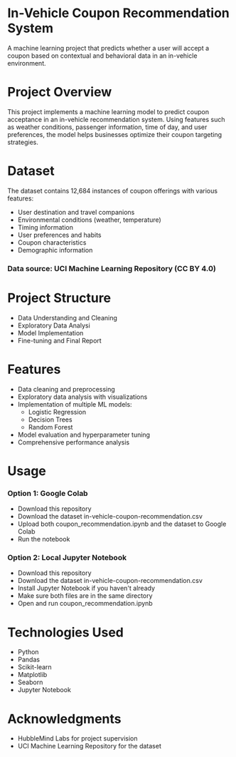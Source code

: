       
# In-Vehicle Coupon Recommendation System
A machine learning project that predicts whether a user will accept a coupon based on contextual and behavioral data in an in-vehicle environment.

# Project Overview
This project implements a machine learning model to predict coupon acceptance in an in-vehicle recommendation system. Using features such as weather conditions, passenger information, time of day, and user preferences, the model helps businesses optimize their coupon targeting strategies.

# Dataset
The dataset contains 12,684 instances of coupon offerings with various features:

 - User destination and travel companions
 - Environmental conditions (weather, temperature)
 - Timing information
 - User preferences and habits
 - Coupon characteristics
 - Demographic information

### Data source: UCI Machine Learning Repository (CC BY 4.0)

# Project Structure
 - Data Understanding and Cleaning
 - Exploratory Data Analysi
 - Model Implementation
 - Fine-tuning and Final Report

# Features

 - Data cleaning and preprocessing
 - Exploratory data analysis with visualizations
 - Implementation of multiple ML models:
     - Logistic Regression
     - Decision Trees
     - Random Forest
 - Model evaluation and hyperparameter tuning
 - Comprehensive performance analysis

# Usage

### Option 1: Google Colab
 - Download this repository
 - Download the dataset in-vehicle-coupon-recommendation.csv
 - Upload both coupon_recommendation.ipynb and the dataset to Google Colab
 - Run the notebook

### Option 2: Local Jupyter Notebook
 - Download this repository
 - Download the dataset in-vehicle-coupon-recommendation.csv
 - Install Jupyter Notebook if you haven't already
 - Make sure both files are in the same directory
 - Open and run coupon_recommendation.ipynb 

# Technologies Used

 - Python
 - Pandas
 - Scikit-learn
 - Matplotlib
 - Seaborn
 - Jupyter Notebook
   
# Acknowledgments
 - HubbleMind Labs for project supervision
 - UCI Machine Learning Repository for the dataset
